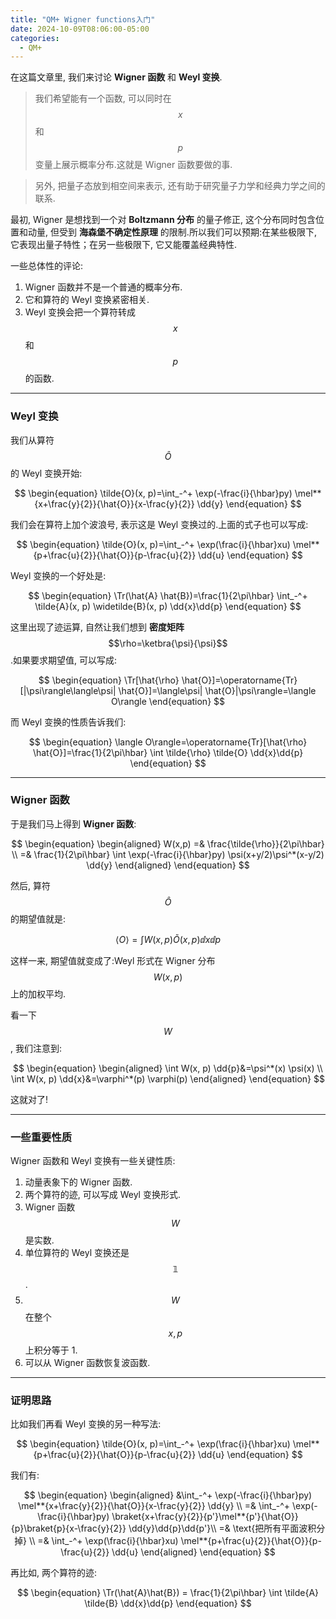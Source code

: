 ```yaml
---
title: "QM+ Wigner functions入门"
date: 2024-10-09T08:06:00-05:00
categories:
  - QM+
---
```

在这篇文章里, 我们来讨论 **Wigner 函数** 和 **Weyl 变换**.

> 我们希望能有一个函数, 可以同时在 $$x$$ 和 $$p$$ 变量上展示概率分布.这就是 Wigner 函数要做的事.

> 另外, 把量子态放到相空间来表示, 还有助于研究量子力学和经典力学之间的联系.

最初, Wigner 是想找到一个对 **Boltzmann 分布** 的量子修正, 这个分布同时包含位置和动量, 但受到 **海森堡不确定性原理** 的限制.所以我们可以预期:在某些极限下, 它表现出量子特性；在另一些极限下, 它又能覆盖经典特性.

一些总体性的评论:
1. Wigner 函数并不是一个普通的概率分布.
2. 它和算符的 Weyl 变换紧密相关.
3. Weyl 变换会把一个算符转成 $$x$$ 和 $$p$$ 的函数.

---

### Weyl 变换

我们从算符 $$\hat{O}$$ 的 Weyl 变换开始:

$$
\begin{equation}
  \tilde{O}(x, p)=\int_-^+ \exp(-\frac{i}{\hbar}py) \mel**{x+\frac{y}{2}}{\hat{O}}{x-\frac{y}{2}} \dd{y}
\end{equation}
$$

我们会在算符上加个波浪号, 表示这是 Weyl 变换过的.上面的式子也可以写成:

$$
\begin{equation}
  \tilde{O}(x, p)=\int_-^+ \exp(\frac{i}{\hbar}xu) \mel**{p+\frac{u}{2}}{\hat{O}}{p-\frac{u}{2}} \dd{u}
\end{equation}
$$

Weyl 变换的一个好处是:

$$
\begin{equation}
  \Tr(\hat{A} \hat{B})=\frac{1}{2\pi\hbar} \int_-^+ \tilde{A}(x, p) \widetilde{B}(x, p) \dd{x}\dd{p}
\end{equation}
$$

这里出现了迹运算, 自然让我们想到 **密度矩阵** $$\rho=\ketbra{\psi}{\psi}$$.如果要求期望值, 可以写成:

$$
\begin{equation}
  \Tr[\hat{\rho} \hat{O}]=\operatorname{Tr}[|\psi\rangle\langle\psi| \hat{O}]=\langle\psi| \hat{O}|\psi\rangle=\langle O\rangle
\end{equation}
$$

而 Weyl 变换的性质告诉我们:

$$
\begin{equation}
  \langle O\rangle=\operatorname{Tr}[\hat{\rho} \hat{O}]=\frac{1}{2\pi\hbar} \int \tilde{\rho} \tilde{O} \dd{x}\dd{p}
\end{equation}
$$

---

### Wigner 函数

于是我们马上得到 **Wigner 函数**:

$$
\begin{equation}
\begin{aligned}
  W(x,p) =& \frac{\tilde{\rho}}{2\pi\hbar} \\
  =& \frac{1}{2\pi\hbar} \int \exp(-\frac{i}{\hbar}py) \psi(x+y/2)\psi^*(x-y/2) \dd{y}
\end{aligned}
\end{equation}
$$

然后, 算符 $$\hat{O}$$ 的期望值就是:

$$
\begin{equation}
  \langle O\rangle=\int W(x, p) \tilde{O}(x, p) \dd{x}\dd{p}
\end{equation}
$$

这样一来, 期望值就变成了:Weyl 形式在 Wigner 分布 $$W(x,p)$$ 上的加权平均.

看一下 $$W$$, 我们注意到:

$$
\begin{equation}
\begin{aligned}
  \int W(x, p) \dd{p}&=\psi^*(x) \psi(x) \\
  \int W(x, p) \dd{x}&=\varphi^*(p) \varphi(p)
\end{aligned}
\end{equation}
$$

这就对了!

---

### 一些重要性质

Wigner 函数和 Weyl 变换有一些关键性质:
1. 动量表象下的 Wigner 函数.
2. 两个算符的迹, 可以写成 Weyl 变换形式.
3. Wigner 函数 $$W$$ 是实数.
4. 单位算符的 Weyl 变换还是 $$\mathbb{1}$$.
5. $$W$$ 在整个 $$x,p$$ 上积分等于 1.
6. 可以从 Wigner 函数恢复波函数.

---

### 证明思路

比如我们再看 Weyl 变换的另一种写法:

$$
\begin{equation}
  \tilde{O}(x, p)=\int_-^+ \exp(\frac{i}{\hbar}xu) \mel**{p+\frac{u}{2}}{\hat{O}}{p-\frac{u}{2}} \dd{u}
\end{equation}
$$

我们有:

$$
\begin{equation}
\begin{aligned}
  &\int_-^+ \exp(-\frac{i}{\hbar}py) \mel**{x+\frac{y}{2}}{\hat{O}}{x-\frac{y}{2}} \dd{y} \\
  =& \int_-^+ \exp(-\frac{i}{\hbar}py) \braket{x+\frac{y}{2}}{p'}\mel**{p'}{\hat{O}}{p}\braket{p}{x-\frac{y}{2}} \dd{y}\dd{p}\dd{p'}\\
  =& \text{把所有平面波积分掉} \\
  =& \int_-^+ \exp(\frac{i}{\hbar}xu) \mel**{p+\frac{u}{2}}{\hat{O}}{p-\frac{u}{2}} \dd{u}
\end{aligned}
\end{equation}
$$

再比如, 两个算符的迹:

$$
\begin{equation}
  \Tr(\hat{A}\hat{B}) = \frac{1}{2\pi\hbar} \int \tilde{A} \tilde{B} \dd{x}\dd{p}
\end{equation}
$$












































